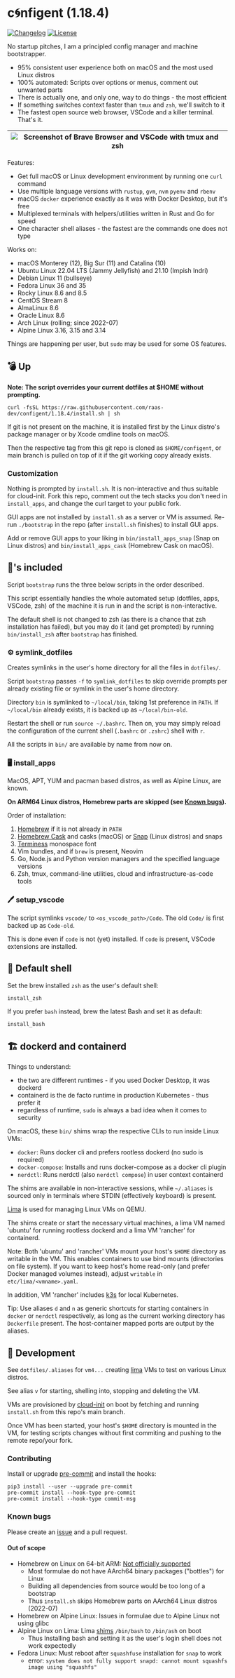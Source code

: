 # c🌀nfigent (1.18.4)

[![Changelog](https://img.shields.io/github/v/tag/raas-dev/configent?label=changelog&sort=semver)](https://github.com/raas-dev/configent/blob/main/CHANGELOG.md) [![License](https://img.shields.io/github/license/raas-dev/configent?label=license)](https://github.com/raas-dev/configent/blob/main/LICENSE)

No startup pitches, I am a principled config manager and machine bootstrapper.

- 95% consistent user experience both on macOS and the most used Linux distros
- 100% automated: Scripts over options or menus, comment out unwanted parts
- There is actually one, and only one, way to do things - the most efficient
- If something switches context faster than `tmux` and `zsh`, we'll switch to it
- The fastest open source web browser, VSCode and a killer terminal. That's it.

| ![Screenshot of Brave Browser and VSCode with tmux and zsh](ui/target.webp) |
| --------------------------------------------------------------------------- |

Features:

- Get full macOS or Linux development environment by running one `curl` command
- Use multiple language versions with `rustup`, `gvm`, `nvm` `pyenv` and `rbenv`
- macOS `docker` experience exactly as it was with Docker Desktop, but it's free
- Multiplexed terminals with helpers/utilities written in Rust and Go for speed
- One character shell aliases - the fastest are the commands one does not type

Works on:

- macOS Monterey (12), Big Sur (11) and Catalina (10)
- Ubuntu Linux 22.04 LTS (Jammy Jellyfish) and 21.10 (Impish Indri)
- Debian Linux 11 (bullseye)
- Fedora Linux 36 and 35
- Rocky Linux 8.6 and 8.5
- CentOS Stream 8
- AlmaLinux 8.6
- Oracle Linux 8.6
- Arch Linux (rolling; since 2022-07)
- Alpine Linux 3.16, 3.15 and 3.14

Things are happening per user, but `sudo` may be used for some OS features.

## 💣 Up

**Note: The script overrides your current dotfiles at $HOME without prompting.**

    curl -fsSL https://raw.githubusercontent.com/raas-dev/configent/1.18.4/install.sh | sh

If git is not present on the machine, it is installed first by the Linux
distro's package manager or by Xcode cmdline tools on macOS.

Then the respective tag from this git repo is cloned as `$HOME/configent`,
or main branch is pulled on top of it if the git working copy already exists.

### Customization

Nothing is prompted by `install.sh`. It is non-interactive and thus suitable
for cloud-init. Fork this repo, comment out the tech stacks you don't need
in `install_apps`, and change the curl target to your public fork.

GUI apps are not installed by `install.sh` as a server or VM is assumed. Re-run
`./bootstrap` in the repo (after `install.sh` finishes) to install GUI apps.

Add or remove GUI apps to your liking in `bin/install_apps_snap`
(Snap on Linux distros) and `bin/install_apps_cask` (Homebrew Cask on macOS).

## 🔋's included

Script `bootstrap` runs the three below scripts in the order described.

This script essentially handles the whole automated setup (dotfiles, apps,
VSCode, zsh) of the machine it is run in and the script is non-interactive.

The default shell is not changed to zsh (as there is a chance that zsh
installation has failed), but you may do it (and get prompted) by running
`bin/install_zsh` after `bootstrap` has finished.

### ⚙️ symlink_dotfiles

Creates symlinks in the user's home directory for all the files in  `dotfiles/`.

Script `bootstrap` passes `-f` to `symlink_dotfiles` to skip override prompts
per already existing file or symlink in the user's home directory.

Directory `bin` is symlinked to `~/local/bin`, taking 1st preference in `PATH`.
If `~/local/bin` already exists, it is backed up as `~/local/bin-old`.

Restart the shell or run `source ~/.bashrc`. Then on, you may simply reload
the configuration of the current shell (`.bashrc` or `.zshrc`) shell with `r`.

All the scripts in `bin/` are available by name from now on.

### 🖥️ install_apps

MacOS, APT, YUM and pacman based distros, as well as Alpine Linux, are known.

**On ARM64 Linux distros, Homebrew parts are skipped (see [Known bugs](https://github.com/raas-dev/configent#known-bugs)).**

Order of installation:
1. [Homebrew](https://brew.sh/) if it is not already in `PATH`
2. [Homebrew Cask](https://formulae.brew.sh/cask/) and casks (macOS) or
[Snap](https://snapcraft.io/) (Linux distros) and snaps
3. [Terminess](https://www.programmingfonts.org/#terminus) monospace font
4. Vim bundles, and if `brew` is present, Neovim
5. Go, Node.js and Python version managers and the specified language versions
6. Zsh, tmux, command-line utilities, cloud and infrastructure-as-code tools

### 🖊️ setup_vscode

The script symlinks `vscode/` to `<os_vscode_path>/Code`.
The old `Code/` is first backed up as `Code-old`.

This is done even if `code` is not (yet) installed.
If `code` is present, VSCode extensions are installed.

## 🐚 Default shell

Set the brew installed `zsh` as the user's default shell:

    install_zsh

If you prefer `bash` instead, brew the latest Bash and set it as default:

    install_bash

## 🏗️ dockerd and containerd

Things to understand:

- the two are different runtimes - if you used Docker Desktop, it was dockerd
- containerd is the de facto runtime in production Kubernetes - thus prefer it
- regardless of runtime, `sudo` is always a bad idea when it comes to security

On macOS, these `bin/` shims wrap the respective CLIs to run inside Linux VMs:

- `docker`: Runs docker cli and prefers rootless dockerd (no sudo is required)
- `docker-compose`: Installs and runs docker-compose as a docker cli plugin
- `nerdctl`: Runs nerdctl (also `nerdctl compose`) in user context containerd

The shims are available in non-interactive sessions, while `~/.aliases` is
sourced only in terminals where STDIN (effectively keyboard) is present.

[Lima](https://github.com/lima-vm/lima) is used for managing Linux VMs on QEMU.

The shims create or start the necessary virtual machines, a lima VM named
'ubuntu' for running rootless dockerd and a lima VM 'rancher' for containerd.

Note: Both 'ubuntu' and 'rancher' VMs mount your host's `$HOME` directory as
writable in the VM. This enables containers to use bind mounts (directories
on file system). If you want to keep host's home read-only (and prefer
Docker managed volumes instead), adjust `writable` in `etc/lima/<vmname>.yaml`.

In addition, VM 'rancher' includes [k3s](https://k3s.io/) for local Kubernetes.

Tip: Use aliases `d` and `n` as generic shortcuts for starting containers in
`docker` or `nerdctl` respectively, as long as the current working directory has
`Dockerfile` present. The host-container mapped ports are output by the aliases.

## 🔨 Development

See `dotfiles/.aliases` for `vm4...` creating
[lima](https://github.com/lima-vm/lima) VMs to test on various Linux distros.

See alias `v` for starting, shelling into, stopping and deleting the VM.

VMs are provisioned by [cloud-init](https://cloudinit.readthedocs.io/en/latest/)
on boot by fetching and running `install.sh` from this repo's main branch.

Once VM has been started, your host's `$HOME` directory is mounted in the VM,
for testing scripts changes without first commiting and pushing to the remote
repo/your fork.

### Contributing

Install or upgrade [pre-commit](https://pre-commit.com/) and install the hooks:

    pip3 install --user --upgrade pre-commit
    pre-commit install --hook-type pre-commit
    pre-commit install --hook-type commit-msg

### Known bugs

Please create an [issue](https://github.com/raas-dev/configent/issues) and
a pull request.

#### Out of scope

- Homebrew on Linux on 64-bit ARM: [Not officially supported](https://docs.brew.sh/Homebrew-on-Linux#arm)
    - Most formulae do not have AArch64 binary packages ("bottles") for Linux
    - Building all dependencies from source would be too long of a bootstrap
    - Thus `install.sh` skips Homebrew parts on AArch64 Linux distros (2022-07)
- Homebrew on Alpine Linux: Issues in formulae due to Alpine Linux not using glibc
- Alpine Linux on Lima: Lima [shims](https://github.com/lima-vm/lima/blob/master/pkg/cidata/cidata.TEMPLATE.d/boot/01-alpine-ash-as-bash.sh) `/bin/bash` to `/bin/ash` on boot
    - Thus Installing bash and setting it as the user's login shell does not work expectedly
- Fedora Linux: Must reboot after `squashfuse` installation for `snap` to work
    - error: `system does not fully support snapd: cannot mount squashfs image using "squashfs"`
